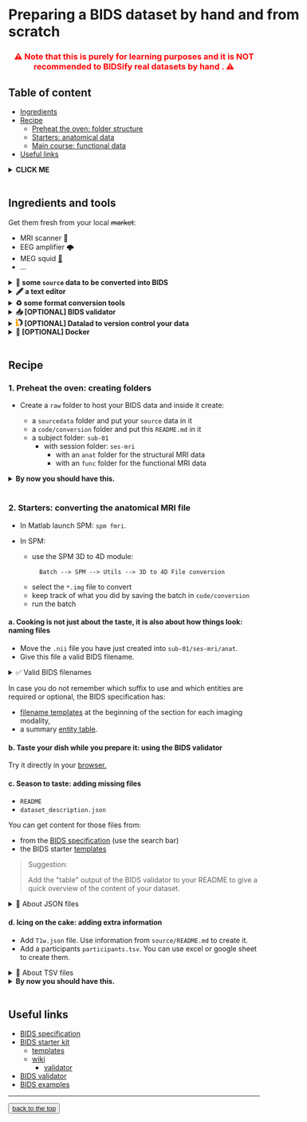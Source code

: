 <!-- TODO
- conversion script for MEG events
- link to BEPs have a look and contribute
- use BEPs to organize yet unsupported data
-->

<h1 style="width: 120%"> Preparing a BIDS dataset by hand and from scratch </h1>

<center>
<h3 style="color:red;">
  ⚠️ Note that this is purely for learning purposes and it is NOT recommended to BIDSify real datasets by hand . ⚠️
</h3>
</center>

<h2 id="TOC"> Table of content </h2>

- [Ingredients](#ingredients-and-tools)
- [Recipe](#recipe)
  - [Preheat the oven: folder structure](#preheat)
  - [Starters: anatomical data](#starters)
  - [Main course: functional data](#main-course)
- [Useful links](#useful-links)

<details><summary> <b>CLICK ME</b> </summary><br>

... to see what I hide !!!

<center>
<a href="https://twitter.com/RemiGau/status/1115513296134778880" target="_blank">
    <img src="https://pbs.twimg.com/media/D3sYRfhWkAAlevT?format=jpg&name=small" width="500" />
</a>
</center>

</details>

<br>

## Ingredients and tools

Get them fresh from your local ~~market~~:

- MRI scanner 🧲
- EEG amplifier 🌩
- MEG squid [🦑](https://theupturnedmicroscope.com/comic/squid/)
- ...

<details><summary> <b> 🧠 some <code>source</code> data to be converted into BIDS </b> </summary><br>
  <p>
    We will work with the
    <a href="https://www.fil.ion.ucl.ac.uk/spm/data/mmfaces/" target="_blank">
    multi-modal face dataset from SPM
    </a>.
  </p>
  <p>
      Very often MRI source data will be in a DICOM format and will require to be converted.
      Here the MRI data is in "3D" Nifti format <code>.hdr/.img</code> and
      we will need to change that to a "4D" Nifti <code>.nii</code> format.
  </p>
  <p>
    This dataset contains EEG, MEG and fMRI data on the same subject within the same paradigm.
    We also extracted some of the information about the data from the SPM manual
    and put it into the <code>source/README.md</code>.
  </p>
  <p>
    Similarly when you have DICOM data, it is usually a good idea
    to keep the PDF of MRI acquisition parameters with your source data.
  </p>
</details>

<details><summary> <b> 🖋 a text editor </b> </summary><br>
    Several common options top choose from:
    <ul>
        <li><a href="https://code.visualstudio.com" target="_blank">Visual Studio code</a></li>
        <li><a href="https://www.sublimetext.com/" target="_blank">Sublime</a></li>
        <li><a href="https://atom.io/" target="_blank">Atom</a></li>
        <li>Notepad does not really count.</li>
    </ul>
</details>

<details><summary> <b> ♻ some format conversion tools </b> </summary><br>
    <p>
      For the MRI data we will be using some of the SPM built-in functions
      to convert Nifti files into the proper format.
    </p>
</details>

<details><summary> <b> 📥 [OPTIONAL] BIDS validator </b> </summary><br>
  <ul>
      <li>Install <a href="https://nodejs.org" target="_blank">Node.js</a> (at least version 12.12.0).</li>
      <li>Update <code>npm</code> to be at least version 7 (<code>npm install --global npm@^7</code>)</li>
      <li>From a terminal run <code>npm install -g bids-validator</code></li>
      <li>Run <code>bids-validator</code> to start validating datasets.</li>
  </ul>
  See the full instruction <a href="https://www.npmjs.com/package/bids-validator#quickstart" target="_blank">here.</a>
</details>

<details>
  <summary> <b>
    <img  src="https://raw.githubusercontent.com/datalad/artwork/master/logos/logo_solo.svg"
          height="14"
          style="padding: 0; margin: 0"/>
    [OPTIONAL] Datalad to version control your data
  </b> </summary> <br>
  <p>
    You can follow the installation instruction in the
    <a href="http://handbook.datalad.org/en/latest/intro/installation.html" target="_blank">
      Datalad handbook.
    </a>
  </p>
</details>

<details><summary> <b> 🐳 [OPTIONAL] Docker </b> </summary><br>
  <p>
    Check the install instruction for your system
    <a href="https://docs.docker.com/get-docker/" target="_blank">
      here.
    </a>
  </p>
</details>

<br>

## Recipe

<h3 id="preheat">1. Preheat the oven: creating folders</h3>

- Create a `raw` folder to host your BIDS data and inside it create:

  - a `sourcedata` folder and put your `source` data in it
  - a `code/conversion` folder and put this `README.md` in it
  - a subject folder: `sub-01`
    - with session folder: `ses-mri`
      - with an `anat` folder for the structural MRI data
      - with an `func` folder for the functional MRI data

<details><summary> <b>By now you should have this.</b> </summary><br>
  <pre>
  ├── code
  │   └── conversion
  ├── sourcedata
  │   ├── multimodal_fmri
  │   │   └── fMRI
  │   │       ├── Session1
  │   │       └── Session2
  │   └── multimodal_smri
  │       └── sMRI
  └── sub-01
      └── ses-mri
          ├── anat
          └── func
  </pre>
</details>

<br>

<h3 id="starters">2. Starters: converting the anatomical MRI file</h3>

- In Matlab launch SPM: `spm fmri`.
- In SPM:

  - use the SPM 3D to 4D module:
    ```
      Batch --> SPM --> Utils --> 3D to 4D File conversion
    ```
  - select the `*.img` file to convert
  - keep track of what you did by saving the batch in `code/conversion`
  - run the batch

#### a. Cooking is not just about the taste, it is also about how things look: naming files

- Move the `.nii` file you have just created into `sub-01/ses-mri/anat`.
- Give this file a valid BIDS filename.

<details><summary> ✅ Valid BIDS filenames </summary><br>
  <ul>
    <li>
      BIDS filenames are composed of:
      <ul>
        <li><code>extension</code></li>
        <li><code>suffix</code> preceded by a <code>_</code></li>
        <li><code>entity-label</code> pairs separated by a <code>_</code></li>
      </ul>
    </li>
    <li>
      So a BIDS filename can look like: <code>entity1-label1_entity2-label2_suffix.extension</code>
    </li>
    <li>
      <code>entities</code> and <code>labels</code> can only contain letters and / or numbers.
    </li>
    <li>
      For a given suffix, some entities are <code>required</code> and some others are <code>[optional]</code>.
    </li>
    <li>
      <code>entity-label</code> pairs pairs have a specific order in which they must appear in filename.
    </li>
  </ul>
</details>

In case you do not remember which suffix to use and which entities are required
or optional, the BIDS specification has:

- [filename templates](https://bids-specification.readthedocs.io/en/stable/04-modality-specific-files/01-magnetic-resonance-imaging-data.html#anatomy-imaging-data)
  at the beginning of the section for each imaging modality,
- a summary
  [entity table](https://bids-specification.readthedocs.io/en/stable/99-appendices/04-entity-table.html).

#### b. Taste your dish while you prepare it: using the BIDS validator

Try it directly in your
<a href="https://bids-standard.github.io/bids-validator/" target="_blank">browser.</a>

#### c. Season to taste: adding missing files

- `README`
- `dataset_description.json`

You can get content for those files from:

- from the [BIDS specification](https://bids-specification.readthedocs.io) (use
  the search bar)
- the BIDS starter
  [templates](https://github.com/bids-standard/bids-starter-kit/tree/main/templates)

> Suggestion:
>
> Add the "table" output of the BIDS validator to your README to give a quick
> overview of the content of your dataset.

<details><summary> 🚨 About JSON files </summary><br>
JSON files are text files to store <code>key-value</code> pairs.

If your editor cannot help you format them properly, you can always use the
<a href="https://jsoneditoronline.org/" target="_blank"> online editor.</a>

<p>
More information on how read and write JSON files is available on the
<a  href="https://github.com/bids-standard/bids-starter-kit/wiki/Metadata-file-formats#json-files"
    target="_blank">
  BIDS stater kit.
</a>
</p>

<pre>JSON CONTENT EXAMPLE:

{
  "key": "value",
  "key2": "value2",
  "key3": {
    "subkey1": "subvalue1"
  },
  "array": [ 1, 2, 3 ],
  "boolean": true,
  "color": "gold",
  "null": null,
  "number": 123,
  "object": {
    "a": "b",
    "c": "d"
  },
  "string": "Hello World"
}</pre>
</details>

#### d. Icing on the cake: adding extra information

- Add `T1w.json` file. Use information from `source/README.md` to create it.
- Add a participants `participants.tsv`. You can use excel or google sheet to
  create them.

<details><summary> 🚨 About TSV files </summary><br>
A Tab-Separate Values (TSV) file is a text file where tab characters
(<code>\t</code>) separate fields that are in the file.

It is structured as a table, with each column representing a field of interest,
and each row representing a single data point.

<p>More information on how read and write TSV files is available on the
<a href="https://github.com/bids-standard/bids-starter-kit/wiki/Metadata-file-formats#tsv-files"
      target="_blank"> BIDS stater kit </a>
</p>

<pre>TSV CONTENT EXAMPLE:

participant_id\tage\tgender\n
sub-01\t34\tM</pre>
</details>

<details><summary> <b>By now you should have this.</b> </summary><br>
  <pre>
  ├── code
  ├── sourcedata
  ├── sub-01
  │   └── ses-mri
  │       ├── anat
│ │       │   ├── sub-01_ses-mri_T1w.json
│ │       │   └── sub-01_ses-mri_T1w.nii
  │       └── func
  ├── README
  ├── participants.tsv
  ├── participants.json
  └── dataset_description.json
  </pre>
</details>

<br>

## Useful links

- [BIDS specification](https://bids-specification.readthedocs.io)
- [BIDS starter kit](https://github.com/bids-standard/bids-starter-kit)
  - [templates](https://github.com/bids-standard/bids-starter-kit/tree/main/templates)
  - [wiki](https://github.com/bids-standard/bids-starter-kit/wiki)
    - [validator](https://github.com/bids-standard/bids-starter-kit/wiki/bids-validator-info)
- [BIDS validator](https://github.com/bids-standard/bids-validator)
- [BIDS examples](https://github.com/bids-standard/bids-examples)

---

<button><a href="#TOC">back to the top</a></button>
